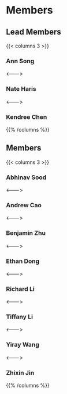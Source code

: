 # Members
## Lead Members

{{< columns 3 >}}

### Ann Song

<--->

### Nate Haris

<--->

### Kendree Chen

{{% /columns %}}

## Members

{{< columns 3 >}}

### Abhinav Sood

<--->

### Andrew Cao

<--->

### Benjamin Zhu

<--->

### Ethan Dong

<--->

### Richard Li

<--->

### Tiffany Li

<--->

### Yiray Wang

<--->

### Zhixin Jin

{{% /columns %}}



